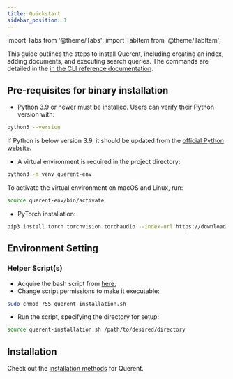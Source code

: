 ```yaml
---
title: Quickstart
sidebar_position: 1
---
```


import Tabs from '@theme/Tabs';
import TabItem from '@theme/TabItem';

This guide outlines the steps to install Querent, including creating an index, adding documents, and executing search queries. The commands are detailed in the [in the CLI reference documentation](/docs/reference/cli.md).

## Pre-requisites for binary installation

- Python 3.9 or newer must be installed. Users can verify their Python version with:
```bash
python3 --version
```

  If Python is below version 3.9, it should be updated from the [official Python website](https://www.python.org/downloads/).

- A virtual environment is required in the project directory:
```bash
python3 -m venv querent-env
```

  To activate the virtual environment on macOS and Linux, run:

```bash
source querent-env/bin/activate
```


- PyTorch installation:

```bash
pip3 install torch torchvision torchaudio --index-url https://download.pytorch.org/whl/cpu
```

## Environment Setting

### Helper Script(s)

- Acquire the bash script from <a href="https://raw.githubusercontent.com/Querent-ai/querent-docs/main/querent/docs/get-started/querent-installation.sh">here.</a>
- Change script permissions to make it executable:

 ```bash
sudo chmod 755 querent-installation.sh
```

- Run the script, specifying the directory for setup:

 ```bash
source querent-installation.sh /path/to/desired/directory
```

## Installation

Check out the [installation methods](./installation.md) for Querent.

